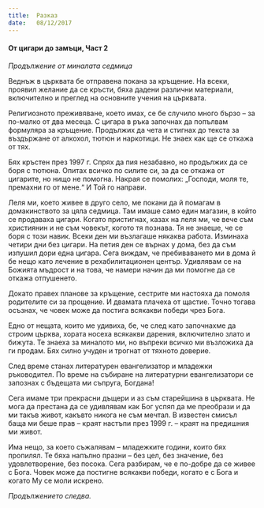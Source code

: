 ```yaml
---
title:  Разказ
date:   08/12/2017
---
```


#### От цигари до замъци, Част 2

_Продължение от миналата седмица_

Веднъж в църквата бе отправена покана за кръщение. На всеки, проявил желание да се кръсти, бяха дадени различни материали, включително и преглед на основните учения на църквата.

Религиозното преживяване, което имах, се бе случило много бързо – за по-малко от два месеца. С цигара в ръка започнах да попълвам формуляра за кръщение. Продължих да чета и стигнах до текста за въздържане от алкохол, тютюн и наркотици. Не знаех как ще се откажа от тях.

Бях кръстен през 1997 г. Спрях да пия незабавно, но продължих да се боря с тютюна. Опитах всичко по силите си, за да се откажа от цигарите, но нищо не помогна. Накрая се помолих: „Господи, моля те, премахни го от мене.“ И Той го направи.

Леля ми, което живее в друго село, ме покани да й помагам в домакинството за цяла седмица. Там имаше само един магазин, в който се продаваха цигари. Когато пристигнах, казах на леля ми, че вече съм християнин и не съм човекът, когото тя познава. Тя не знаеше, че се боря с този навик. Всеки ден ми възлагаше някаква работа. Изминаха четири дни без цигари. На петия ден се върнах у дома, без да съм изпушил дори една цигара. Сега виждам, че пребиваването ми в дома й бе нещо като лечение в рехабилитационен център. Удивлявам се на Божията мъдрост и на това, че намери начин да ми помогне да се откажа отпушенето.

Докато правех планове за кръщение, сестрите ми настояха да помоля родителите си за прощение. И двамата плачеха от щастие. Точно тогава осъзнах, че човек може да постига всякакви победи чрез Бога.

Едно от нещата, които ме удивиха, бе, че след като започнахме да строим църква, хората носеха всякакви дарения, включително злато и бижута. Те знаеха за миналото ми, но въпреки всичко ми възложиха да ги продам. Бях силно учуден и трогнат от тяхното доверие.

След време станах литературен евангелизатор и младежки ръководител. По време на събиране на литературни евангелизатори се запознах с бъдещата ми съпруга, Богдана!

Сега имаме три прекрасни дъщери и аз съм старейшина в църквата. Не мога да престана да се удивлявам как Бог успяп да ме преобрази и да ми такъв живот, какъвто никога не съм мечтал. В известен смисъл баща ми беше прав – краят настъпи през 1999 г. – краят на предишния ми живот.

Има нещо, за което съжалявам – младежките години, които бях пропилял. Те бяха напълно празни – без цел, без значение, без удовлетворение, без посока. Сега разбирам, че е по-добре да се живее с Бога. Човек може да постигне всякакви победи, когато е с Бога и когато Му се моли искрено.

_Продължението следва._
